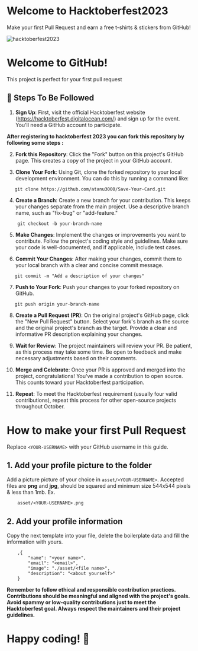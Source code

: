 
# Welcome to Hacktoberfest2023

Make your first Pull Request and earn a free t-shirts & stickers from GitHub!

![hacktoberfest2023](https://github.com/atanu3000/Save-Your-Card/assets/102974292/e39a13dd-a94d-4e1e-8f46-4000f160ba32)

# Welcome to GitHub!

This project is perfect for your first pull request

## 🚀 Steps To Be Followed

1. **Sign Up**: First, visit the official Hacktoberfest website (https://hacktoberfest.digitalocean.com/) and sign up for the event. You'll need a GitHub account to participate.


 **After registering to hacktoberfest 2023 you can fork this repository by following some steps :**


2. **Fork this Repository**: Click the "Fork" button on this project's GitHub page. This creates a copy of the project in your GitHub account.

3. **Clone Your Fork**: Using Git, clone the forked repository to your local development environment. You can do this by running a command like:


```shell
   git clone https://github.com/atanu3000/Save-Your-Card.git
```


4. **Create a Branch**: Create a new branch for your contribution. This keeps your changes separate from the main project. Use a descriptive branch name, such as "fix-bug" or "add-feature."


```shell
    git checkout -b your-branch-name
```


5. **Make Changes**: Implement the changes or improvements you want to contribute. Follow the project's coding style and guidelines. Make sure your code is well-documented, and if applicable, include test cases.

6. **Commit Your Changes**: After making your changes, commit them to your local branch with a clear and concise commit message.


```shell
   git commit -m "Add a description of your changes"
```

7. **Push to Your Fork**: Push your changes to your forked repository on GitHub.


```shell
   git push origin your-branch-name
```


8. **Create a Pull Request (PR)**: On the original project's GitHub page, click the "New Pull Request" button. Select your fork's branch as the source and the original project's branch as the target. Provide a clear and informative PR description explaining your changes.

9. **Wait for Review**: The project maintainers will review your PR. Be patient, as this process may take some time. Be open to feedback and make necessary adjustments based on their comments.

10. **Merge and Celebrate**: Once your PR is approved and merged into the project, congratulations! You've made a contribution to open source. This counts toward your Hacktoberfest participation.

11. **Repeat**: To meet the Hacktoberfest requirement (usually four valid contributions), repeat this process for other open-source projects throughout October.


# How to make your first Pull Request

Replace `<YOUR-USERNAME>` with your GitHub username in this guide.


## 1. Add your profile picture to the folder

Add a picture picture of your choice in `asset/<YOUR-USERNAME>`. Accepted files are **png** and **jpg**, should be squared and minimum size 544x544 pixels & less than 1mb. Ex.


```shell
    asset/<YOUR-USERNAME>.png
```


## 2. Add your profile information

Copy the next template into your file, delete the boilerplate data and fill the information with yours.


```shell
    ,{
        "name": "<your name>",
        "email": "<email>",
        "image": "./asset/<file name>",
        "description": "<about yourself>"
    }
```

**Remember to follow ethical and responsible contribution practices. Contributions should be meaningful and aligned with the project's goals. Avoid spammy or low-quality contributions just to meet the Hacktoberfest goal. Always respect the maintainers and their project guidelines.**

# Happy coding! 🎉
